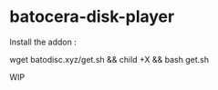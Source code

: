 # batocera-disk-player
Install the addon :

wget batodisc.xyz/get.sh && child +X && bash get.sh


WIP
